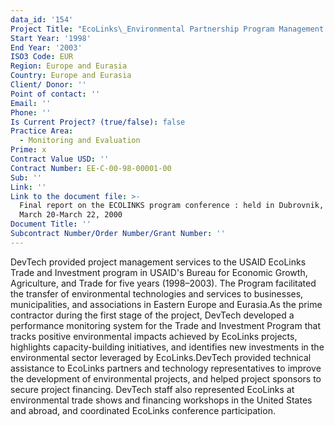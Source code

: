 ```yaml
---
data_id: '154'
Project Title: "EcoLinks\_Environmental Partnership Program Management Support"
Start Year: '1998'
End Year: '2003'
ISO3 Code: EUR
Region: Europe and Eurasia
Country: Europe and Eurasia
Client/ Donor: ''
Point of contact: ''
Email: ''
Phone: ''
Is Current Project? (true/false): false
Practice Area:
  - Monitoring and Evaluation
Prime: x
Contract Value USD: ''
Contract Number: EE-C-00-98-00001-00
Sub: ''
Link: ''
Link to the document file: >-
  Final report on the ECOLINKS program conference : held in Dubrovnik, Croatia,
  March 20-March 22, 2000
Document Title: ''
Subcontract Number/Order Number/Grant Number: ''
---
```


DevTech provided project management services to the USAID EcoLinks Trade and Investment program in USAID's Bureau for Economic Growth, Agriculture, and Trade for five years (1998–2003). The Program facilitated the transfer of environmental technologies and services to businesses, municipalities, and associations in Eastern Europe and Eurasia.As the prime contractor during the first stage of the project, DevTech developed a performance monitoring system for the Trade and Investment Program that tracks positive environmental impacts achieved by EcoLinks projects, highlights capacity-building initiatives, and identifies new investments in the environmental sector leveraged by EcoLinks.DevTech provided technical assistance to EcoLinks partners and technology representatives to improve the development of environmental projects, and helped project sponsors to secure project financing. DevTech staff also represented EcoLinks at environmental trade shows and financing workshops in the United States and abroad, and coordinated EcoLinks conference participation.